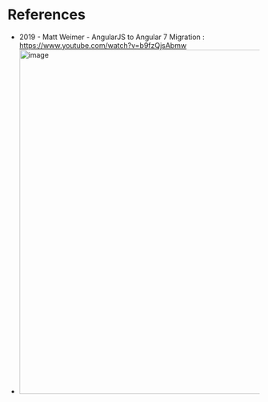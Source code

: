 # References
- 2019 - Matt Weimer - AngularJS to Angular 7 Migration : https://www.youtube.com/watch?v=b9fzQjsAbmw
- <img width="688" alt="image" src="https://github.com/aprameya/ng-migration/assets/4926268/35701180-02d9-4713-ba61-37f682c5c81f">
